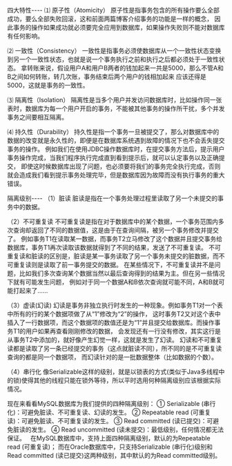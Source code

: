 四大特性----
 ⑴ 原子性（Atomicity）
  原子性是指事务包含的所有操作要么全部成功，要么全部失败回滚，这和前面两篇博客介绍事务的功能是一样的概念，
  因此事务的操作如果成功就必须要完全应用到数据库，如果操作失败则不能对数据库有任何影响。

 ⑵ 一致性（Consistency）
  一致性是指事务必须使数据库从一个一致性状态变换到另一个一致性状态，也就是说一个事务执行之前和执行之后都必须处于一致性状态。
  拿转账来说，假设用户A和用户B两者的钱加起来一共是5000，那么不管A和B之间如何转账，转几次账，事务结束后两个用户的钱相加起来
  应该还得是5000，这就是事务的一致性。

 ⑶ 隔离性（Isolation）
  隔离性是当多个用户并发访问数据库时，比如操作同一张表时，数据库为每一个用户开启的事务，不能被其他事务的操作所干扰，多个并发事务之间要相互隔离。

 ⑷ 持久性（Durability）
  持久性是指一个事务一旦被提交了，那么对数据库中的数据的改变就是永久性的，即便是在数据库系统遇到故障的情况下也不会丢失提交事务的操作。
  例如我们在使用JDBC操作数据库时，在提交事务方法后，提示用户事务操作完成，当我们程序执行完成直到看到提示后，就可以认定事务以及正确提交，
  即使这时候数据库出现了问题，也必须要将我们的事务完全执行完成，否则就会造成我们看到提示事务处理完毕，但是数据库因为故障而没有执行事务的重大错误。

隔离级别----
 （1）脏读
  脏读是指在一个事务处理过程里读取了另一个未提交的事务中的数据。

 （2）不可重复读
  不可重复读是指在对于数据库中的某个数据，一个事务范围内多次查询却返回了不同的数据值，这是由于在查询间隔，被另一个事务修改并提交了。
  例如事务T1在读取某一数据，而事务T2立马修改了这个数据并且提交事务给数据库，事务T1再次读取该数据就得到了不同的结果，发送了不可重复读。
  不可重复读和脏读的区别是，脏读是某一事务读取了另一个事务未提交的脏数据，而不可重复读则是读取了前一事务提交的数据。
  在某些情况下，不可重复读并不是问题，比如我们多次查询某个数据当然以最后查询得到的结果为主。但在另一些情况下就有可能发生问题，
  例如对于同一个数据A和B依次查询就可能不同，A和B就可能打起来了……

 （3）虚读(幻读)
  幻读是事务非独立执行时发生的一种现象。例如事务T1对一个表中所有的行的某个数据项做了从“1”修改为“2”的操作，
  这时事务T2又对这个表中插入了一行数据项，而这个数据项的数值还是为“1”并且提交给数据库。而操作事务T1的用户如果再查看刚刚修改的数据，
  会发现还有一行没有修改，其实这行是从事务T2中添加的，就好像产生幻觉一样，这就是发生了幻读。
  幻读和不可重复读都是读取了另一条已经提交的事务（这点就脏读不同），所不同的是不可重复读查询的都是同一个数据项，
  而幻读针对的是一批数据整体（比如数据的个数）。

 （4）串行化
  像Serializable这样的级别，就是以锁表的方式(类似于Java多线程中的锁)使得其他的线程只能在锁外等待，所以平时选用何种隔离级别应该根据实际情况。

  现在来看看MySQL数据库为我们提供的四种隔离级别：
  ① Serializable (串行化)：可避免脏读、不可重复读、幻读的发生。
  ② Repeatable read (可重复读)：可避免脏读、不可重复读的发生。
  ③ Read committed (读已提交)：可避免脏读的发生。
  ④ Read uncommitted (读未提交)：最低级别，任何情况都无法保证。
 
  在MySQL数据库中，支持上面四种隔离级别，默认的为Repeatable read (可重复读)；
  而在Oracle数据库中，只支持Serializable (串行化)级别和Read committed (读已提交)这两种级别，其中默认的为Read committed级别。
